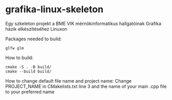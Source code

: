 # grafika-linux-skeleton
Egy szkeleton projekt a BME VIK mérnökinformatikus hallgatóinak Grafika házik elkészítéséhez Linuxon

Packages needed to build:
```
glfw glm
```

How to build:
```
cmake -S . -B build/
cmake --build build/
```

How to change default file name and project name:
Change PROJECT_NAME in CMakelists.txt line 3 and the name of your main .cpp file to your preferred name